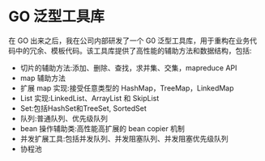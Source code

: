 # GO 泛型工具库

在 GO 出来之后，我在公司内部研发了一个 G0 泛型工具库，用于重构在业务代码中的冗余、模板代码。该工具库提供了高性能的辅助方法和数据结构，包括:

* 切片的辅助方法:添加、删除、查找，求并集、交集，mapreduce API
* map 辅助方法
* 扩展 map 实现:接受任意类型的 HashMap，TreeMap，LinkedMap
* List 实现:LinkedList、ArrayList 和 SkipList
* Set:包括HashSet和TreeSet, SortedSet
* 队列:普通队列、优先级队列
* bean 操作辅助类:高性能高扩展的 bean copier 机制
* 并发扩展工具:包括并发队列、并发阻塞队列、并发阻塞优先级队列
* 协程池
